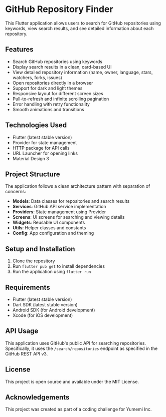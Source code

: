 # GitHub Repository Finder

This Flutter application allows users to search for GitHub repositories using keywords, view search results, and see detailed information about each repository.

## Features

- Search GitHub repositories using keywords
- Display search results in a clean, card-based UI
- View detailed repository information (name, owner, language, stars, watchers, forks, issues)
- Open repositories directly in a browser
- Support for dark and light themes
- Responsive layout for different screen sizes
- Pull-to-refresh and infinite scrolling pagination
- Error handling with retry functionality
- Smooth animations and transitions

## Technologies Used

- Flutter (latest stable version)
- Provider for state management
- HTTP package for API calls
- URL Launcher for opening links
- Material Design 3

## Project Structure

The application follows a clean architecture pattern with separation of concerns:

- **Models**: Data classes for repositories and search results
- **Services**: GitHub API service implementation
- **Providers**: State management using Provider
- **Screens**: UI screens for searching and viewing details
- **Widgets**: Reusable UI components
- **Utils**: Helper classes and constants
- **Config**: App configuration and theming

## Setup and Installation

1. Clone the repository
2. Run `flutter pub get` to install dependencies
3. Run the application using `flutter run`

## Requirements

- Flutter (latest stable version)
- Dart SDK (latest stable version)
- Android SDK (for Android development)
- Xcode (for iOS development)

## API Usage

This application uses GitHub's public API for searching repositories. Specifically, it uses the `/search/repositories` endpoint as specified in the GitHub REST API v3.

## License

This project is open source and available under the MIT License.

## Acknowledgements

This project was created as part of a coding challenge for Yumemi Inc.